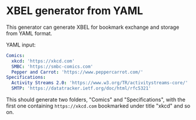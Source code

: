# XBEL generator from YAML

This generator can generate XBEL for bookmark exchange and storage from YAML
format.

YAML input:

```yaml
Comics:
  xkcd: 'https://xkcd.com'
  SMBC: 'https://smbc-comics.com'
  Pepper and Carrot: 'https://www.peppercarrot.com/'
Specifications:
  Activity Streams 2.0: 'https://www.w3.org/TR/activitystreams-core/'
  SMTP: 'https://datatracker.ietf.org/doc/html/rfc5321'
```

This should generate two folders, "Comics" and "Specifications", with the first
one containing `https://xkcd.com` bookmarked under title "xkcd" and so on.
